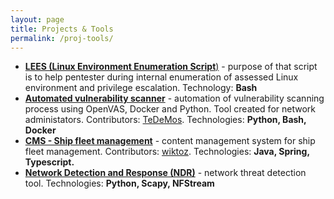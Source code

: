 ```yaml
---
layout: page
title: Projects & Tools
permalink: /proj-tools/
---
```



* [**LEES (Linux Environment Enumeration Script**)](https://github.com/adi7312/LEES) - purpose of that script is to help pentester during internal enumeration of assessed Linux environment and privilege escalation. Technology: **Bash**
* [**Automated vulnerability scanner**](https://github.com/adi7312/vuln-scan) - automation of vulnerability scanning process using OpenVAS, Docker and Python. Tool created for network administators. Contributors: [TeDeMos](https://github.com/TeDeMos). Technologies: **Python, Bash, Docker**
* [**CMS - Ship fleet management**](https://github.com/wiktoz/armator) - content management system for ship fleet management. Contributors: [wiktoz](https://github.com/wiktoz). Technologies: **Java, Spring, Typescript.**
* [**Network Detection and Response (NDR)**](https://github.com/adi7312/network-analysis) - network threat detection tool. Technologies: **Python, Scapy, NFStream**



